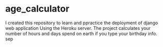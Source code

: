 # age_calculator
I created this repository to learn and ppractice the deployment of django web application Using the Heroku server. The project calculates your number of hours and days spend on earth if you type your birthday info. sep
